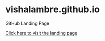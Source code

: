 # vishalambre.github.io
GitHub Landing Page

[Click here to visit the landing page](vishalambre.github.io)
